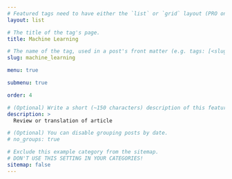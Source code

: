 ```yaml
---
# Featured tags need to have either the `list` or `grid` layout (PRO only).
layout: list

# The title of the tag's page.
title: Machine Learning

# The name of the tag, used in a post's front matter (e.g. tags: [<slug>]).
slug: machine_learning

menu: true

submenu: true

order: 4

# (Optional) Write a short (~150 characters) description of this featured tag.
description: >
  Review or translation of article

# (Optional) You can disable grouping posts by date.
# no_groups: true

# Exclude this example category from the sitemap.
# DON'T USE THIS SETTING IN YOUR CATEGORIES!
sitemap: false
---
```

